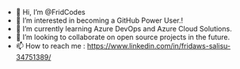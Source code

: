 - 👋 Hi, I’m @FridCodes
- 👀 I’m interested in becoming a GitHub Power User.!
- 🌱 I’m currently learning Azure DevOps and Azure Cloud Solutions.
- 💞️ I’m looking to collaborate on open source projects in the future.
- 📫 How to reach me : https://www.linkedin.com/in/fridaws-salisu-34751389/

<!---
FridCodes/FridCodes is a ✨ special ✨ repository because its `README.md` (this file) appears on your GitHub profile.
You can click the Preview link to take a look at your changes.
--->
